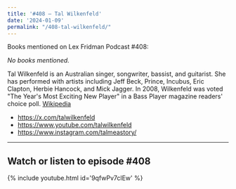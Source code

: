 ```yaml
---
title: '#408 – Tal Wilkenfeld'
date: '2024-01-09'
permalink: "/408-tal-wilkenfeld/"
---
```


Books mentioned on Lex Fridman Podcast #408:

*No books mentioned.*

<!--more-->

Tal Wilkenfeld is an Australian singer, songwriter, bassist, and guitarist. She has performed with artists including Jeff Beck, Prince, Incubus, Eric Clapton, Herbie Hancock, and Mick Jagger. In 2008, Wilkenfeld was voted "The Year's Most Exciting New Player" in a Bass Player magazine readers' choice poll. <a href="https://en.wikipedia.org/wiki/Tal_Wilkenfeld" target="_blank">Wikipedia</a>

- <a href="https://x.com/talwilkenfeld" target="_blank">https://x.com/talwilkenfeld</a>
- <a href="https://www.youtube.com/talwilkenfeld" target="_blank">https://www.youtube.com/talwilkenfeld</a>
- <a href="https://www.instagram.com/talmeastory/" target="_blank">https://www.instagram.com/talmeastory/</a>

- - - - - -

## Watch or listen to episode #408

{% include youtube.html id='9qfwPv7clEw' %}
